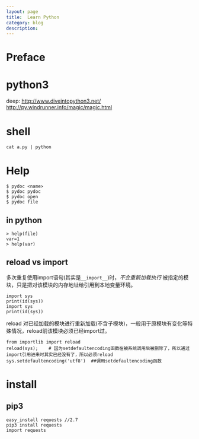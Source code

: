 ```yaml
---
layout: page
title:	Learn Python
category: blog
description:
---
```

# Preface

# python3
deep:
http://www.diveintopython3.net/
http://py.windrunner.info/magic/magic.html

# shell

	cat a.py | python

# Help

	$ pydoc <name>
	$ pydoc pydoc
	$ pydoc open
	$ pydoc file

## in python

	> help(file)
	var=1
	> help(var)

## reload vs import
 多次重复使用import语句(其实是`__import__`)时，*不会重新加载执行* 被指定的模块，只是把对该模块的内存地址给引用到本地变量环境。

	import sys
 	print(id(sys))
	import sys
 	print(id(sys))

reload 对已经加载的模块进行重新加载(不含子模块)，一般用于原模块有变化等特殊情况，reload前该模块必须已经import过。

	from importlib import reload
	reload(sys);	# 因为setdefaultencoding函数在被系统调用后被删除了，所以通过import引用进来时其实已经没有了，所以必须reload
	sys.setdefaultencoding('utf8')  ##调用setdefaultencoding函数

# install

## pip3

	easy_install requests //2.7
	pip3 install requests
	import requests

